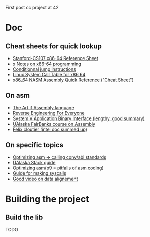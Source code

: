 First post cc project at 42

# Doc

## Cheat sheets for quick lookup

- [Stanford-CS107 x86-64 Reference Sheet](https://web.stanford.edu/class/archive/cs/cs107/cs107.1252/resources/x86-64-reference.pdf)
- x [Notes on x86-64 programming](https://usr.lmf.cnrs.fr/~jcf/ens/compil/x86-64.pdf)
- [Conditionnal jump instructions](https://www.philadelphia.edu.jo/academics/qhamarsheh/uploads/Lecture%2018%20Conditional%20Jumps%20Instructions.pdf)
- [Linux System Call Table for x86 64](https://blog.rchapman.org/posts/Linux_System_Call_Table_for_x86_64/)
- [x86_64 NASM Assembly Quick Reference ("Cheat Sheet")](https://www.cs.uaf.edu/2017/fall/cs301/reference/x86_64.html)

## On asm

- [The Art if Assembly language](https://www.ic.unicamp.br/~pannain/mc404/aulas/pdfs/Art%20Of%20Intel%20x86%20Assembly.pdf)
- [Reverse Engineering For Everyone](https://0xinfection.github.io/reversing/reversing-for-everyone.pdf)
- [System V Application Binary Interface (lengthy, good summary)](https://refspecs.linuxbase.org/elf/x86_64-abi-0.99.pdf)
- [UAlaska FairBanks course on Assembly](https://www.cs.uaf.edu/2010/fall/cs301/)
- [Felix cloutier (intel doc summed up)](https://www.felixcloutier.com/x86/index.html)


## On specific topics

- [Optimizing asm -> calling conv/abi standards](https://www.agner.org/optimize/optimizing_assembly.pdf#%5B%7B%22num%22%3A53%2C%22gen%22%3A0%7D%2C%7B%22name%22%3A%22XYZ%22%7D%2C87%2C158%2C0%5D)
- [UAlaska Stack guide](https://www.cs.uaf.edu/2010/fall/cs301/lecture/10_06_the_stack.html)
- [Optimizing asm(p9 = pitfalls of asm coding)](https://www.agner.org/optimize/optimizing_assembly.pdf)
- [Guide for making syscalls](https://en.wikibooks.org/wiki/X86_Assembly/Interfacing_with_Linux)
- [Good video on data alignement](https://www.youtube.com/watch?v=OKjOZBaKlOc)


# Building the project

## Build the lib

TODO
